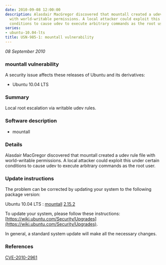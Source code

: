 ```yaml
---
date: 2010-09-08 12:00:00
description: Alasdair MacGregor discovered that mountall created a udev rule file
  with world-writable permissions. A local attacker could exploit this under certain
  conditions to cause udev to execute arbitrary commands as the root user.
series:
- ubuntu-10.04-lts
title: USN-985-1: mountall vulnerability
---
```


*08 September 2010*

### mountall vulnerability

A security issue affects these releases of Ubuntu and its derivatives:

* Ubuntu 10.04 LTS

### Summary

Local root escalation via writable udev rules. 

### Software description

* mountall 

### Details

Alasdair MacGregor discovered that mountall created a udev rule file with world-writable permissions. A local attacker could exploit this under certain conditions to cause udev to execute arbitrary commands as the root user. 

### Update instructions

The problem can be corrected by updating your system to the following package version:

Ubuntu 10.04 LTS
 : [mountall](https://launchpad.net/ubuntu/+source/mountall) <span> [2.15.2](https://launchpad.net/ubuntu/+source/mountall/2.15.2) </span> 

To update your system, please follow these instructions: [https://wiki.ubuntu.com/Security/Upgrades](https://wiki.ubuntu.com/Security/Upgrades).

In general, a standard system update will make all the necessary changes. 

### References

 
 [CVE-2010-2961](http://people.ubuntu.com/~ubuntu-security/cve/CVE-2010-2961)